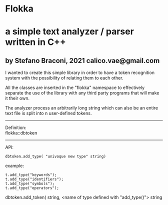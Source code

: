 # Flokka
<H1>a simple text analyzer / parser written in C++</h1>
<H2>by Stefano Braconi, 2021 calico.vae@gmail.com</H2>
<p>I wanted to create this simple library in order to have a token recognition system with the possibility of relating them to each other.</p>
<p>All the classes are inserted in the "flokka" namespace to effectively separate the use of the library with any third party programs that will make it their own.</p>
<p>The analyzer process an arbitrarily long string which can also be an entire text file is split into n user-defined tokens. </p>
<hr>

Definition:</br>
  flokka::dbtoken <user defined tokens database>
 
<hr>
  
API:
	
<code>dbtoken.add_type( "univoque new type" string)</code>

example:
	
<code>t.add_type("keywords");</code><br />
<code>t.add_type("identifiers");</code><br />
<code>t.add_type("symbols");</code><br />
<code>t.add_type("operators");</code><br />
	
	
  
dbtoken.add_token( <univoque token name> string, <name of type defined with "add_type()"> string
  
 
  

